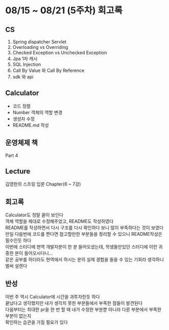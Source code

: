 # 08/15 ~ 08/21 (5주차) 회고록
## CS
1. Spring dispatcher Servlet
2. Overloading vs Overriding
3. Checked Exception vs Unchecked Exception
4. Jpa 1차 캐시
5. SQL Injection
6. Call By Value 와 Call By Reference
7. sdk 와 api

## Calculator
* 코드 정렬
* Number 객체의 역할 변경
* 생성자 수정
* README.md 작성

## 운영체제 책
Part 4

## Lecture
김영한의 스프링 입문 Chapter(6 ~ 7강)

## 회고록
Calculator도 정말 끝이 보인다<br/>
객체 역할을 제대로 수정해주었고, README도 작성하였다<br/>
README를 작성하면서 다시 구조를 다시 확인하다 보니 많이 부족하다는 것이 보였다<br/>
만일 다음번에 코드를 짠다면 참고할만한 부분들을 정리할 수 있으니 README작성은 필수인듯 하다<br/>
이번에 스터디에 현역 개발자분이 한 분 들어오셨는데, 학생들만있던 스터디에 이런 귀중한 분이 들어오시다니...<br/>
같은 공부를 하더라도 현역에서 하시는 분의 실제 경험을 들을 수 있는 기회라 생각하니 벌써 설렌다

## 반성
이번 주 역시 Calculator에 시간을 과투자한듯 하다<br/>
끝났다고 생각했지만 내가 생각치 못한 부분들에서 부족한 점들이 발견된다<br/>
다음부터는 최대한 pr을 한 번 할 때 내가 수정한 부분뿐 아니라 다른 부분에서 부족한 부분이 없는지<br/>
확인하는 습관을 가질 필요가 있다